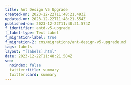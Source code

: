 ```yaml
---
title: Ant Design V5 Upgrade
created-on: 2023-12-22T11:48:21.493Z
updated-on: 2023-12-22T11:48:21.554Z
published-on: 2023-12-22T11:48:21.574Z
f_identifier: antd-v5-upgrade
f_label-type: Text Label
f_migration-label: true
f_migration-2: cms/migrations/ant-design-v5-upgrade.md
tags: labels
layout: "[labels].html"
date: 2023-12-22T11:48:21.584Z
seo:
  noindex: false
  twitter:title: summary
  twitter:card: summary
---
```

